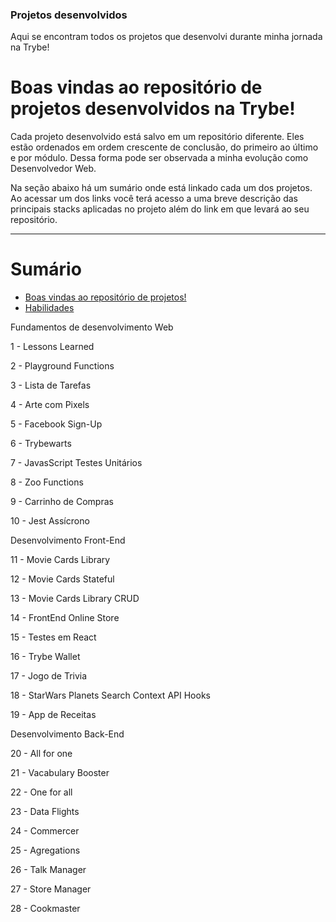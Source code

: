### Projetos desenvolvidos

Aqui se encontram todos os projetos que desenvolvi durante minha jornada na Trybe!

# Boas vindas ao repositório de projetos desenvolvidos na Trybe!

Cada projeto desenvolvido está salvo em um repositório diferente. Eles estão ordenados em ordem crescente de conclusão, do primeiro ao último e por módulo. Dessa forma pode ser observada a minha evolução como Desenvolvedor Web.

Na seção abaixo há um sumário onde está linkado cada um dos projetos. Ao acessar um dos links você terá acesso a uma breve descrição das principais stacks aplicadas no projeto além do link em que levará ao seu repositório.

---

# Sumário

- [Boas vindas ao repositório de projetos!](#Boas-vindas-ao-repositório-de-projetos-desenvolvidos-na-Trybe!)
- [Habilidades](#boas)

Fundamentos de desenvolvimento Web

1 - Lessons Learned

2 - Playground Functions

3 - Lista de Tarefas

4 - Arte com Pixels

5 - Facebook Sign-Up

6 - Trybewarts

7 - JavasScript Testes Unitários

8 - Zoo Functions

9 - Carrinho de Compras

10 - Jest Assícrono

Desenvolvimento Front-End

11 - Movie Cards Library

12 - Movie Cards Stateful

13 - Movie Cards Library CRUD

14 - FrontEnd Online Store

15 - Testes em React

16 - Trybe Wallet

17 - Jogo de Trivia

18 - StarWars Planets Search Context API Hooks

19 - App de Receitas

Desenvolvimento Back-End

20 - All for one

21 - Vacabulary Booster

22 - One for all

23 - Data Flights

24 - Commercer

25 - Agregations 

26 - Talk Manager

27 - Store Manager

28 - Cookmaster



